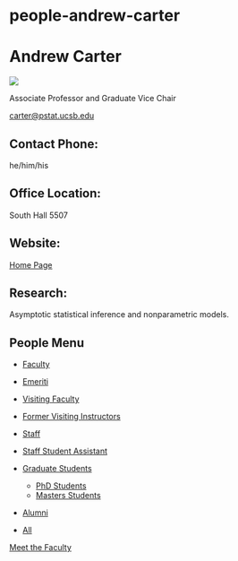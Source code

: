 # people-andrew-carter

# Andrew Carter

![](https://www.pstat.ucsb.edu/sites/default/files/styles/people_node/public/people/photo/Andrew%20Carter.jpg?itok=RDnesfnZ)

Associate Professor and Graduate Vice Chair

[carter@pstat.ucsb.edu](mailto:carter@pstat.ucsb.edu)

## Contact Phone:

he/him/his

## Office Location:

South Hall 5507

## Website:

[Home Page](http://www.pstat.ucsb.edu/faculty/carter/)

## Research:

Asymptotic statistical inference and nonparametric models.

## People Menu

- [Faculty](/people/academic "Faculty")
- [Emeriti](/people/emeriti "Emeriti")
- [Visiting Faculty](/people/visiting "Visiting Faculty")
- [Former Visiting Instructors](/people/lecturer "Former Visiting Instructors")
- [Staff](/people/staff)
- [Staff Student Assistant](/people/researcher "Staff Student Assistant")
- [Graduate Students](/people/student "Graduate Students")
  
  - [PhD Students](/people/student/phd "PhD Students")
  - [Masters Students](/people/student/masters "Masters Students")
- [Alumni](/people/alumni)
- [All](/people/all)

[Meet the Faculty](/people/meet-the-faculty)